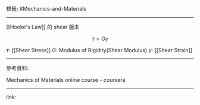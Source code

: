 標籤: #Mechanics-and-Materials 

---

[[Hooke's Law]] 的 shear 版本

$$\tau = G\gamma$$

$\tau$: [[Shear Stress]]
$G$: Modulus of Rigidity(Shear Modulus)
$\gamma$: [[Shear Strain]]

---

參考資料:

Mechanics of Materials online course - coursera

---

link:

